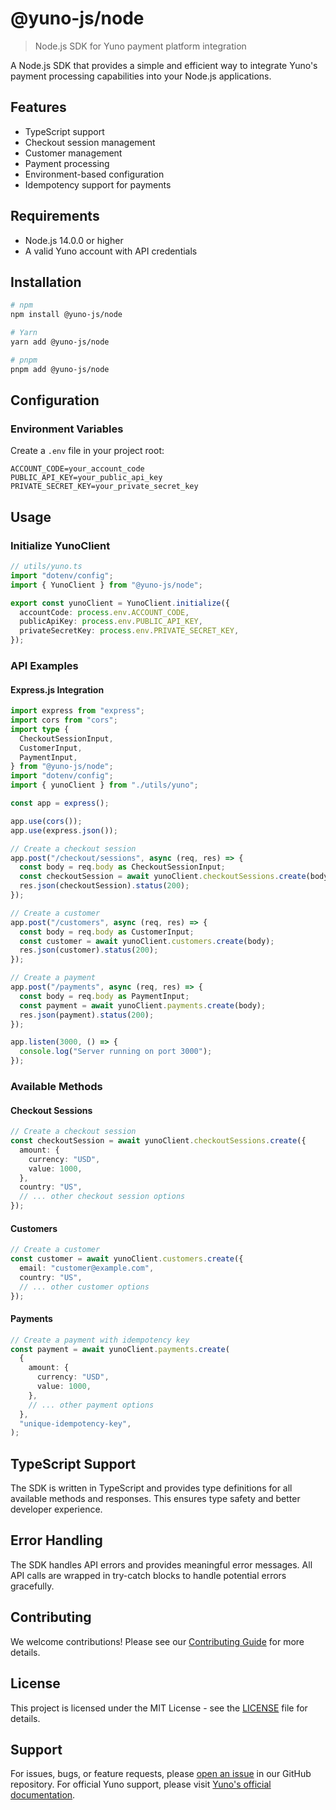 # @yuno-js/node

> Node.js SDK for Yuno payment platform integration

A Node.js SDK that provides a simple and efficient way to integrate Yuno's payment processing capabilities into your Node.js applications.

## Features

- TypeScript support
- Checkout session management
- Customer management
- Payment processing
- Environment-based configuration
- Idempotency support for payments

## Requirements

- Node.js 14.0.0 or higher
- A valid Yuno account with API credentials

## Installation

```bash
# npm
npm install @yuno-js/node

# Yarn
yarn add @yuno-js/node

# pnpm
pnpm add @yuno-js/node
```

## Configuration

### Environment Variables

Create a `.env` file in your project root:

```env
ACCOUNT_CODE=your_account_code
PUBLIC_API_KEY=your_public_api_key
PRIVATE_SECRET_KEY=your_private_secret_key
```

## Usage

### Initialize YunoClient

```ts
// utils/yuno.ts
import "dotenv/config";
import { YunoClient } from "@yuno-js/node";

export const yunoClient = YunoClient.initialize({
  accountCode: process.env.ACCOUNT_CODE,
  publicApiKey: process.env.PUBLIC_API_KEY,
  privateSecretKey: process.env.PRIVATE_SECRET_KEY,
});
```

### API Examples

#### Express.js Integration

```ts
import express from "express";
import cors from "cors";
import type {
  CheckoutSessionInput,
  CustomerInput,
  PaymentInput,
} from "@yuno-js/node";
import "dotenv/config";
import { yunoClient } from "./utils/yuno";

const app = express();

app.use(cors());
app.use(express.json());

// Create a checkout session
app.post("/checkout/sessions", async (req, res) => {
  const body = req.body as CheckoutSessionInput;
  const checkoutSession = await yunoClient.checkoutSessions.create(body);
  res.json(checkoutSession).status(200);
});

// Create a customer
app.post("/customers", async (req, res) => {
  const body = req.body as CustomerInput;
  const customer = await yunoClient.customers.create(body);
  res.json(customer).status(200);
});

// Create a payment
app.post("/payments", async (req, res) => {
  const body = req.body as PaymentInput;
  const payment = await yunoClient.payments.create(body);
  res.json(payment).status(200);
});

app.listen(3000, () => {
  console.log("Server running on port 3000");
});
```

### Available Methods

#### Checkout Sessions

```ts
// Create a checkout session
const checkoutSession = await yunoClient.checkoutSessions.create({
  amount: {
    currency: "USD",
    value: 1000,
  },
  country: "US",
  // ... other checkout session options
});
```

#### Customers

```ts
// Create a customer
const customer = await yunoClient.customers.create({
  email: "customer@example.com",
  country: "US",
  // ... other customer options
});
```

#### Payments

```ts
// Create a payment with idempotency key
const payment = await yunoClient.payments.create(
  {
    amount: {
      currency: "USD",
      value: 1000,
    },
    // ... other payment options
  },
  "unique-idempotency-key",
);
```

## TypeScript Support

The SDK is written in TypeScript and provides type definitions for all available methods and responses. This ensures type safety and better developer experience.

## Error Handling

The SDK handles API errors and provides meaningful error messages. All API calls are wrapped in try-catch blocks to handle potential errors gracefully.

## Contributing

We welcome contributions! Please see our [Contributing Guide](CONTRIBUTING.md) for more details.

## License

This project is licensed under the MIT License - see the [LICENSE](LICENSE) file for details.

## Support

For issues, bugs, or feature requests, please [open an issue](https://github.com/yourusername/yuno/issues) in our GitHub repository. For official Yuno support, please visit [Yuno's official documentation](https://docs.yuno.com).
